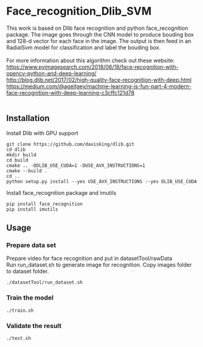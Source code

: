 # Face_recognition_Dlib_SVM
This work is based on Dlib face recognition and python face_recognition package. The image goes through the CNN model to produce bouding box and 128-d vector for each face in the image. The output is then feed in an RadialSvm model for classification and label the bouding box.<br/>
<br/>
For more information about this algorithm check out these website:<br/>
https://www.pyimagesearch.com/2018/06/18/face-recognition-with-opencv-python-and-deep-learning/<br/>
http://blog.dlib.net/2017/02/high-quality-face-recognition-with-deep.html<br/>
https://medium.com/@ageitgey/machine-learning-is-fun-part-4-modern-face-recognition-with-deep-learning-c3cffc121d78<br/>
<br/>
## Installation
Install Dlib with GPU support
```
git clone https://github.com/davisking/dlib.git
cd dlib
mkdir build
cd build
cmake .. -DDLIB_USE_CUDA=1 -DUSE_AVX_INSTRUCTIONS=1
cmake --build .
cd ..
python setup.py install --yes USE_AVX_INSTRUCTIONS --yes DLIB_USE_CUDA
```
Install face_recognition package and imutils
```
pip install face_recognition
pip install imutils
```
## Usage
### Prepare data set
Prepare video for face recognition and put in datasetTool/rawData<br/>
Run run_dataset.sh to generate image for recognition. Copy images folder to dataset folder.
```
./datasetTool/run_dataset.sh
```
### Train the model
```
./train.sh
```
### Validate the result
```
./test.sh
```
